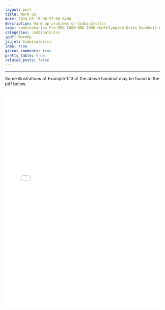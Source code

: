 ```yaml
---
layout: post
title: Warm Up
date: 2024-05-15 08:57:00-0400
description: Warm up problems on Combinatorics
tags: combinatorics Pre-RMO IOQM RMO INMO MathOlympiad Notes Handouts LectureNotes
categories: combinatorics
jpdf: WarmUp
jsujet: Combinatorics
lnmo: true
giscus_comments: true
pretty_table: true
related_posts: false
---
```


---

Some illustrations of Example 1.13 of the above handout may be found in the pdf below.

<iframe src="{{ site.baseurl }}/assets/pdf/Combinatorics/WarmUpCircum.pdf" width="100%" height="700" frameborder="no" border="0" marginwidth="0" marginheight="0"></iframe>
